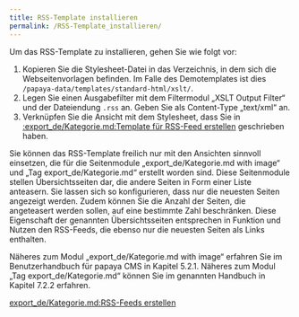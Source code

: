 ```yaml
---
title: RSS-Template installieren
permalink: /RSS-Template_installieren/
---
```


Um das RSS-Template zu installieren, gehen Sie wie folgt vor:

1.  Kopieren Sie die Stylesheet-Datei in das Verzeichnis, in dem sich die Webseitenvorlagen befinden. Im Falle des Demotemplates ist dies `/papaya-data/templates/standard-html/xslt/`.
2.  Legen Sie einen Ausgabefilter mit dem Filtermodul „XSLT Output Filter“ und der Dateiendung `.rss` an. Geben Sie als Content-Type „text/xml“ an.
3.  Verknüpfen Sie die Ansicht mit dem Stylesheet, dass Sie in [:export_de/Kategorie.md:Template für RSS-Feed erstellen](/:export_de/Kategorie.md:Template_für_RSS-Feed_erstellen ) geschrieben haben.

Sie können das RSS-Template freilich nur mit den Ansichten sinnvoll einsetzen, die für die Seitenmodule „export_de/Kategorie.md with image“ und „Tag export_de/Kategorie.md“ erstellt worden sind. Diese Seitenmodule stellen Übersichtsseiten dar, die andere Seiten in Form einer Liste anteasern. Sie lassen sich so konfigurieren, dass nur die neuesten Seiten angezeigt werden. Zudem können Sie die Anzahl der Seiten, die angeteasert werden sollen, auf eine bestimmte Zahl beschränken. Diese Eigenschaft der genannten Übersichtsseiten entsprechen in Funktion und Nutzen den RSS-Feeds, die ebenso nur die neuesten Seiten als Links enthalten.

Näheres zum Modul „export_de/Kategorie.md with image“ erfahren Sie im Benutzerhandbuch für papaya CMS in Kapitel 5.2.1. Näheres zum Modul „Tag export_de/Kategorie.md“ können Sie im genannten Handbuch in Kapitel 7.2.2 erfahren.

[export_de/Kategorie.md:RSS-Feeds erstellen](export_de/Kategorie.md:RSS-Feeds_erstellen )